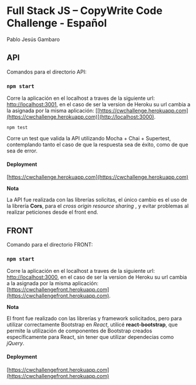 # Full Stack JS – CopyWrite Code Challenge - Español

Pablo Jesús Gambaro

## API

Comandos para el directorio API:

### `npm start`

Corre la aplicación en el localhost a traves de la siguiente url:
[http://localhost:3001](http://localhost:3000), en el caso de ser la version de Heroku su url cambia a la asignada por la misma aplicación: [[https://cwchallenge.herokuapp.com](https://cwchallenge.herokuapp.com)](http://localhost:3000).

 `npm test` 

Corre un test que valida la API utilizando Mocha + Chai + Supertest, contemplando tanto el caso de que la respuesta sea de éxito,  como de que sea de error.



#### Deployment

[https://cwchallenge.herokuapp.com](https://cwchallenge.herokuapp.com)



**Nota**

La API fue realizada con las librerías solicitas, el único cambio es el uso de la librería **Cors**, para el *cross origin resource sharing* , y evitar problemas al realizar peticiones desde el front end.



## FRONT

Comando para el directorio FRONT:

### `npm start`

Corre la aplicación en el localhost a traves de la siguiente url: [http://localhost:3000](http://localhost:3000), en el caso de ser la version de Heroku su url cambia a la asignada por la misma aplicación:[https://cwchallengefront.herokuapp.com](https://cwchallengefront.herokuapp.com).

**Nota**

El front fue realizado con las librerías y framework solicitados, pero para utilizar correctamente Bootstrap en *React*, utilicé **react-bootstrap**, que permite la utilización de componentes de Bootstrap creados específicamente para React, sin tener que utilizar dependecias como *jQuery*.

#### Deployment

[https://cwchallengefront.herokuapp.com](https://cwchallengefront.herokuapp.com)
